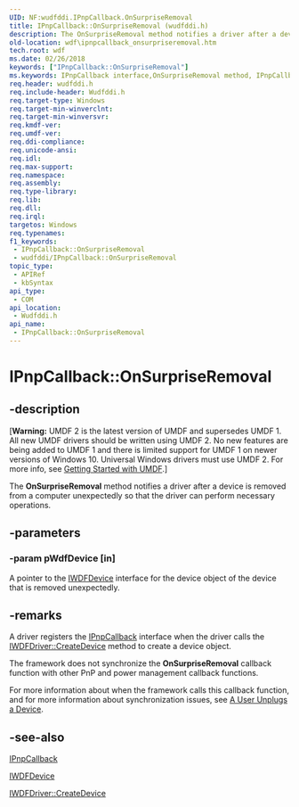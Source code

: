 ```yaml
---
UID: NF:wudfddi.IPnpCallback.OnSurpriseRemoval
title: IPnpCallback::OnSurpriseRemoval (wudfddi.h)
description: The OnSurpriseRemoval method notifies a driver after a device is removed from a computer unexpectedly so that the driver can perform necessary operations.
old-location: wdf\ipnpcallback_onsurpriseremoval.htm
tech.root: wdf
ms.date: 02/26/2018
keywords: ["IPnpCallback::OnSurpriseRemoval"]
ms.keywords: IPnpCallback interface,OnSurpriseRemoval method, IPnpCallback.OnSurpriseRemoval, IPnpCallback::OnSurpriseRemoval, OnSurpriseRemoval, OnSurpriseRemoval method, OnSurpriseRemoval method,IPnpCallback interface, UMDFDeviceObjectRef_92f0661b-48a5-4d85-9bcf-f763c38b08ed.xml, umdf.ipnpcallback_onsurpriseremoval, wdf.ipnpcallback_onsurpriseremoval, wudfddi/IPnpCallback::OnSurpriseRemoval
req.header: wudfddi.h
req.include-header: Wudfddi.h
req.target-type: Windows
req.target-min-winverclnt: 
req.target-min-winversvr: 
req.kmdf-ver: 
req.umdf-ver: 
req.ddi-compliance: 
req.unicode-ansi: 
req.idl: 
req.max-support: 
req.namespace: 
req.assembly: 
req.type-library: 
req.lib: 
req.dll: 
req.irql: 
targetos: Windows
req.typenames: 
f1_keywords:
 - IPnpCallback::OnSurpriseRemoval
 - wudfddi/IPnpCallback::OnSurpriseRemoval
topic_type:
 - APIRef
 - kbSyntax
api_type:
 - COM
api_location:
 - Wudfddi.h
api_name:
 - IPnpCallback::OnSurpriseRemoval
---
```


# IPnpCallback::OnSurpriseRemoval


## -description

<p class="CCE_Message">[<b>Warning:</b> UMDF 2 is the latest version of UMDF and supersedes UMDF 1.  All new UMDF drivers should be written using UMDF 2.  No new features are being added to UMDF 1 and there is limited support for UMDF 1 on newer versions of Windows 10.  Universal Windows drivers must use UMDF 2.  For more info, see <a href="/windows-hardware/drivers/wdf/getting-started-with-umdf-version-2">Getting Started with UMDF</a>.]

The <b>OnSurpriseRemoval</b> method notifies a driver after a device is removed from a computer unexpectedly so that the driver can perform necessary operations.

## -parameters

### -param pWdfDevice [in]


A pointer to the <a href="/windows-hardware/drivers/ddi/wudfddi/nn-wudfddi-iwdfdevice">IWDFDevice</a> interface for the device object of the device that is removed unexpectedly.

## -remarks

A driver registers the <a href="/windows-hardware/drivers/ddi/wudfddi/nn-wudfddi-ipnpcallback">IPnpCallback</a> interface when the driver calls the <a href="/windows-hardware/drivers/ddi/wudfddi/nf-wudfddi-iwdfdriver-createdevice">IWDFDriver::CreateDevice</a> method to create a device object. 

The framework does not synchronize the <b>OnSurpriseRemoval</b> callback function with other PnP and power management callback functions.  

For more information about when the framework calls this callback function, and for more information about synchronization issues, see <a href="/windows-hardware/drivers/wdf/a-user-unplugs-a-device">A User Unplugs a Device</a>.

## -see-also

<a href="/windows-hardware/drivers/ddi/wudfddi/nn-wudfddi-ipnpcallback">IPnpCallback</a>



<a href="/windows-hardware/drivers/ddi/wudfddi/nn-wudfddi-iwdfdevice">IWDFDevice</a>



<a href="/windows-hardware/drivers/ddi/wudfddi/nf-wudfddi-iwdfdriver-createdevice">IWDFDriver::CreateDevice</a>

